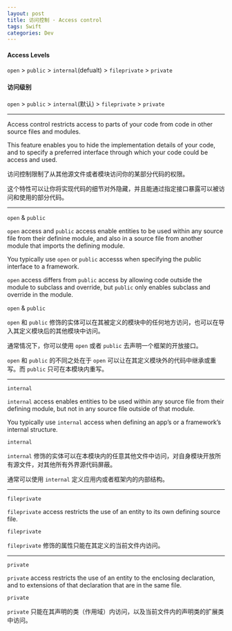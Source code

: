 ```yaml
---
layout: post
title: 访问控制 · Access control
tags: Swift
categories: Dev
---
```


#### Access Levels ####

`open` > `public` > `internal`(defualt) > `fileprivate` > `private`

#### 访问级别 ####

`open` > `public` > `internal`(默认) > `fileprivate` > `private`

---

Access control restricts access to parts of your code from code in other source files and modules.

This feature enables you to hide the implementation details of your code, and to specify a preferred interface through which your code could be access and used.

访问控制限制了从其他源文件或者模块访问你的某部分代码的权限。

这个特性可以让你将实现代码的细节对外隐藏，并且能通过指定接口暴露可以被访问和使用的部分代码。

---

`open` & `public`

`open` access and `public` access enable entities to be used within any source file from their definine module, and also in a source file from another module that imports the defining module.

You typically use `open` or `public` accesss when specifying the public interface to a framework.

`open` access differs from `public` access by allowing code outside the module to subclass and override, but `public` only enables subclass and override in the module.

`open` & `public`

`open` 和 `public` 修饰的实体可以在其被定义的模块中的任何地方访问，也可以在导入其定义模块后的其他模块中访问。

通常情况下，你可以使用 `open` 或者 `public` 去声明一个框架的开放接口。

`open` 和 `public` 的不同之处在于 `open` 可以让在其定义模块外的代码中继承或重写。而	`public` 只可在本模块内重写。

---

`internal`

`internal` access enables entities to be used within any source file from their defining module, but not in any source file outside of that module. 

You typically use `internal` access when defining an app’s or a framework’s internal structure.

`internal`

`internal` 修饰的实体可以在本模块内的任意其他文件中访问，对自身模块开放所有源文件，对其他所有外界源代码屏蔽。

通常可以使用 `internal` 定义应用内或者框架内的内部结构。

---

`fileprivate`

`fileprivate` access restricts the use of an entity to its own defining source file.

`fileprivate`

`fileprivate` 修饰的属性只能在其定义的当前文件内访问。

---

`private`

`private` access restricts the use of an entity to the enclosing declaration, and to extensions of that declaration that are in the same file. 

`private`

`private` 只能在其声明的类（作用域）内访问，以及当前文件内的声明类的扩展类中访问。







